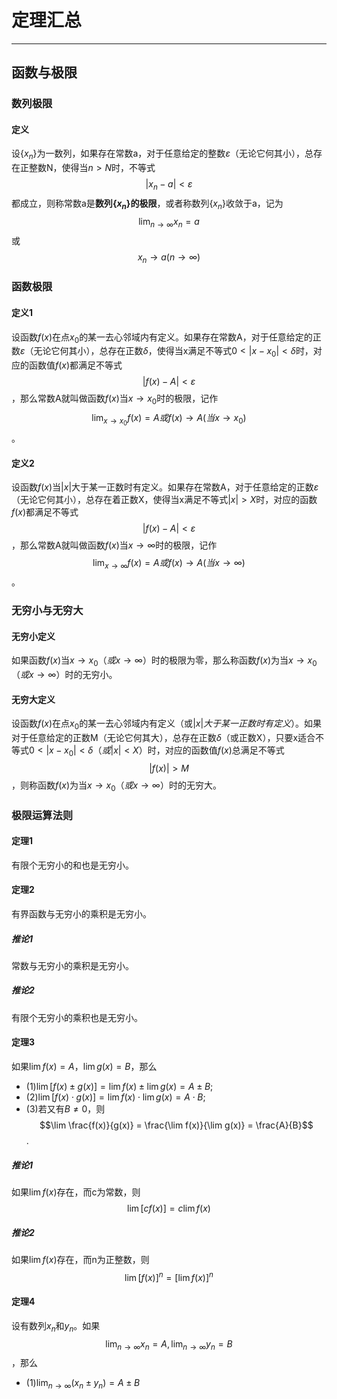 # 定理汇总

----

## 函数与极限


### 数列极限

#### 定义
设$\{x_n\}$为一数列，如果存在常数a，对于任意给定的整数$\varepsilon$（无论它何其小），总存在正整数N，使得当$n > N$时，不等式  
$$|x_n - a|<\varepsilon$$
都成立，则称常数a是**数列${\{x_n\}}$的极限**，或者称数列$\{x_n\}$收敛于a，记为  
$$\lim_{n \to \infty} x_n = a$$
或  
$$x_n \to a (n \to \infty)$$


### 函数极限

#### 定义1
设函数$f(x)$在点$x_0$的某一去心邻域内有定义。如果存在常数A，对于任意给定的正数$\varepsilon$（无论它何其小），总存在正数$\delta$，使得当x满足不等式$0<|x - x_0|<\delta$时，对应的函数值$f(x)$都满足不等式
$$|f(x) - A|<\varepsilon$$
，那么常数A就叫做函数$f(x)$当$x \to x_0$时的极限，记作
$$\lim_{x \to x_0} f(x) = A 或 f(x) \to A(当x \to x_0)$$。

#### 定义2
设函数$f(x)$当$|x|$大于某一正数时有定义。如果存在常数A，对于任意给定的正数$\varepsilon$（无论它何其小），总存在着正数X，使得当x满足不等式$|x| > X$时，对应的函数$f(x)$都满足不等式
$$|f(x) - A|<\varepsilon$$
，那么常数A就叫做函数$f(x)$当$x \to \infty$时的极限，记作
$$\lim_{x \to \infty} f(x) = A 或 f(x) \to A(当x \to \infty)$$。


### 无穷小与无穷大

#### 无穷小定义
如果函数$f(x)$当$x \to x_0（或x \to \infty）$时的极限为零，那么称函数$f(x)$为当$x \to x_0（或x \to \infty）$时的无穷小。

#### 无穷大定义
设函数$f(x)$在点$x_0$的某一去心邻域内有定义（或$|x|大于某一正数时有定义$）。如果对于任意给定的正数M（无论它何其大），总存在正数$\delta$（或正数X），只要x适合不等式$0<|x - x_0|<\delta（或|x|<X）$时，对应的函数值$f(x)$总满足不等式
$$|f(x)|>M$$
，则称函数$f(x)$为当$x \to x_0（或x \to \infty）$时的无穷大。


### 极限运算法则

#### 定理1
有限个无穷小的和也是无穷小。

#### 定理2
有界函数与无穷小的乘积是无穷小。

##### 推论1
常数与无穷小的乘积是无穷小。

##### 推论2
有限个无穷小的乘积也是无穷小。

#### 定理3
如果$\lim f(x) = A，\lim g(x) = B$，那么  
  * (1)$\lim [f(x) \pm g(x)] = \lim f(x) \pm \lim g(x) = A \pm B$;
  * (2)$\lim [f(x) \cdot g(x)] = \lim f(x) \cdot \lim g(x) = A \cdot B$;
  * (3)若又有$B \neq 0$，则$$\lim \frac{f(x)}{g(x)} = \frac{\lim f(x)}{\lim g(x)} = \frac{A}{B}$$.

##### 推论1
如果$\lim f(x)$存在，而c为常数，则$$\lim [c f(x)] = c \lim f(x)$$

##### 推论2
如果$\lim f(x)$存在，而n为正整数，则$$\lim [f(x)]^n = [\lim f(x)]^n$$

#### 定理4
设有数列${x_n}$和${y_n}$。如果$$\lim_{n \to \infty} x_n = A, \lim_{n \to \infty} y_n = B$$，那么  
  * (1)$\lim_{n \to \infty} (x_n \pm y_n) = A \pm B$